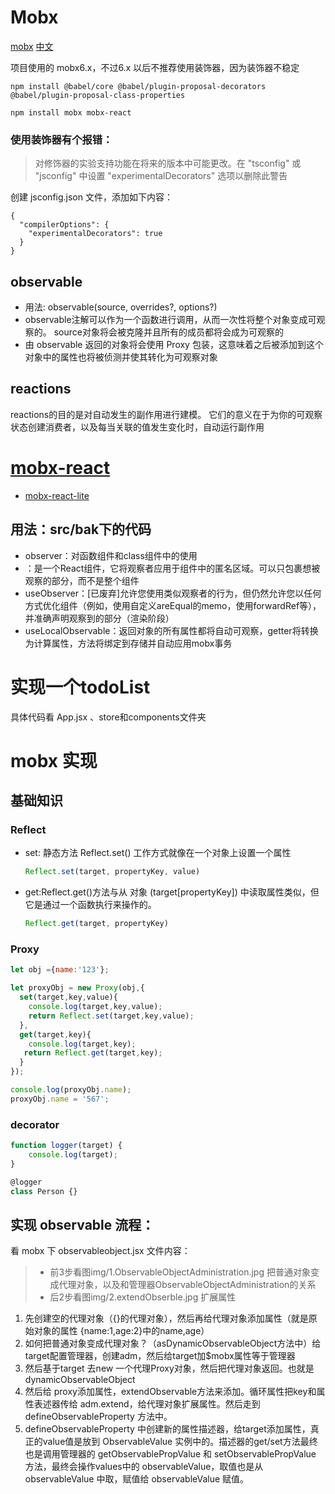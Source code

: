# Mobx 
[mobx](https://mobx.js.org/README.html)
[中文](https://zh.mobx.js.org/README.html)

项目使用的 mobx6.x，不过6.x 以后不推荐使用装饰器，因为装饰器不稳定

```
npm install @babel/core @babel/plugin-proposal-decorators @babel/plugin-proposal-class-properties

npm install mobx mobx-react
```

### 使用装饰器有个报错：
> 对修饰器的实验支持功能在将来的版本中可能更改。在 "tsconfig" 或 "jsconfig" 中设置 "experimentalDecorators" 选项以删除此警告

创建 jsconfig.json 文件，添加如下内容：
```
{
  "compilerOptions": {
    "experimentalDecorators": true
  }
}
```

## observable
- 用法: observable(source, overrides?, options?)
- observable注解可以作为一个函数进行调用，从而一次性将整个对象变成可观察的。 source对象将会被克隆并且所有的成员都将会成为可观察的
- 由 observable 返回的对象将会使用 Proxy 包装，这意味着之后被添加到这个对象中的属性也将被侦测并使其转化为可观察对象

## reactions
reactions的目的是对自动发生的副作用进行建模。 它们的意义在于为你的可观察状态创建消费者，以及每当关联的值发生变化时，自动运行副作用

# [mobx-react](https://github.com/mobxjs/mobx/tree/main/packages/mobx-react)

- [mobx-react-lite](https://github.com/mobxjs/mobx/tree/main/packages/mobx-react-lite)

## 用法：src/bak下的代码
- observer：对函数组件和class组件中的使用
- <Observer>：是一个React组件，它将观察者应用于组件中的匿名区域。可以只包裹想被观察的部分，而不是整个组件
- useObserver：[已废弃]允许您使用类似观察者的行为，但仍然允许您以任何方式优化组件（例如，使用自定义areEqual的memo，使用forwardRef等），并准确声明观察到的部分（渲染阶段）
- useLocalObservable：返回对象的所有属性都将自动可观察，getter将转换为计算属性，方法将绑定到存储并自动应用mobx事务


# 实现一个todoList
具体代码看 App.jsx 、store和components文件夹

# mobx 实现

## 基础知识
### Reflect
- set: 静态方法 Reflect.set() 工作方式就像在一个对象上设置一个属性
  ```js
  Reflect.set(target, propertyKey, value)
  ```
- get:Reflect.get()方法与从 对象 (target[propertyKey]) 中读取属性类似，但它是通过一个函数执行来操作的。
  ```js
  Reflect.get(target, propertyKey)
  ```
### Proxy

```js
let obj ={name:'123'};

let proxyObj = new Proxy(obj,{
  set(target,key,value){
    console.log(target,key,value);
    return Reflect.set(target,key,value);
  },
  get(target,key){
    console.log(target,key);
   return Reflect.get(target,key);
  }
});

console.log(proxyObj.name);
proxyObj.name = '567';
```

### decorator
```js
function logger(target) {
    console.log(target);
}

@logger
class Person {}
```

## 实现 observable 流程：
看 mobx 下 observableobject.jsx 文件内容：
> - 前3步看图img/1.ObservableObjectAdministration.jpg 把普通对象变成代理对象，以及和管理器ObservableObjectAdministration的关系
> - 后2步看图img/2.extendObserble.jpg 扩展属性

1. 先创建空的代理对象（{}的代理对象），然后再给代理对象添加属性（就是原始对象的属性 {name:1,age:2}中的name,age）
2. 如何把普通对象变成代理对象？（asDynamicObservableObject方法中）给target配置管理器，创建adm，然后给target加$mobx属性等于管理器
3. 然后基于target 去new 一个代理Proxy对象，然后把代理对象返回。也就是 dynamicObservableObject
4. 然后给 proxy添加属性，extendObservable方法来添加。循环属性把key和属性表述器传给 adm.extend，给代理对象扩展属性。然后走到 defineObservableProperty 方法中。
5. defineObservableProperty 中创建新的属性描述器，给target添加属性，真正的value值是放到 ObservableValue 实例中的。描述器的get/set方法最终也是调用管理器的 getObservablePropValue 和 setObservablePropValue 方法，最终会操作values中的 observableValue，取值也是从 observableValue 中取，赋值给 observableValue 赋值。